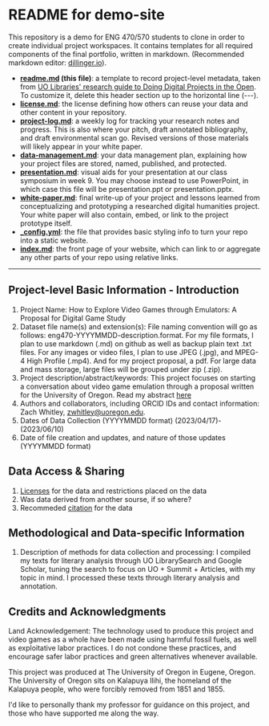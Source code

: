 # README for demo-site

This repository is a demo for ENG 470/570 students to clone in order to create individual project workspaces. It contains templates for all required components of the final portfolio, written in markdown. (Recommended markdown editor: [dillinger.io](https://dillinger.io/)). 

- **[readme.md](readme.md) (this file)**: a template to record project-level metadata, taken from [UO Libraries' research guide to Doing Digital Projects in the Open](https://researchguides.uoregon.edu/doingdigitalprojectsintheopen/workshop2). To customize it, delete this header section up to the horizontal line (---).
- **[license.md](license.md)**: the license defining how others can reuse your data and other content in your repository.
- **[project-log.md](project-log.md)**: a weekly log for tracking your research notes and progress. This is also where your pitch, draft annotated bibliography, and draft environmental scan go. Revised versions of those materials will likely appear in your white paper.
- **[data-management.md](data-management-plan.md)**: your data management plan, explaining how your project files are stored, named, published, and protected. 
- **[presentation.md](presentation.md)**: visual aids for your presentation at our class symposium in week 9. You may choose instead to use PowerPoint, in which case this file will be presentation.ppt or presentation.pptx.
- **[white-paper.md](white-paper.md)**: final write-up of your project and lessons learned from conceptualizing and prototyping a researched digital humanities project. Your white paper will also contain, embed, or link to the project prototype itself.
- **[_config.yml](_config.yml)**: the file that provides basic styling info to turn your repo into a static website. 
- **[index.md](index.md)**: the front page of your website, which can link to or aggregate any other parts of your repo using relative links.  

---

## Project-level Basic Information - Introduction 

1. Project Name: How to Explore Video Games through Emulators: A Proposal for Digital Game Study
2. Dataset file name(s) and extension(s): File naming convention will go as follows: eng470-YYYYMMDD-description.format. For my file formats, I plan to use markdown (.md) on github as well as backup plain text .txt files. For any images or video files, I plan to use JPEG (.jpg), and MPEG-4 High Profile (.mp4). And for my project proposal, a pdf. For large data and mass storage, large files will be grouped under zip (.zip).
3. Project description/abstract/keywords: This project focuses on starting a conversation about video game emulation through a proposal written for the University of Oregon. Read my abstract [here](https://github.com/eng470-s23/eng470-zwhitley/blob/main/white-paper.md#project-summaryabstract-1-paragraph)
5. Authors and collaborators, including ORCID IDs and contact information: Zach Whitley, zwhitley@uoregon.edu.
7. Dates of Data Collection (YYYYMMDD format)
(2023/04/17)-(2023/06/10)
9. Date of file creation and updates, and nature of those updates (YYYYMMDD format)


## Data Access & Sharing
1. [Licenses](https://choosealicense.com/) for the data and restrictions placed on the data
3. Was data derived from another sourse, if so where?
4. Recommeded [citation](https://guides.lib.umich.edu/c.php?g=439304&p=2993299) for the data

## Methodological and Data-specific Information
1. Description of methods for data collection and processing: I compiled my texts for literary analysis through UO LibrarySearch and Google Scholar, tuning the search to focus on UO + Summit + Articles, with my topic in mind. I processed these texts through literary analysis and annotation.

## Credits and Acknowledgments

Land Acknowledgement: The technology used to produce this project and video games as a whole have been made using harmful fossil fuels, as well as exploitative labor practices. I do not condone these practices, and encourage safer labor practices and green alternatives whenever available. 

This project was produced at The University of Oregon in Eugene, Oregon. The University of Oregon sits on Kalapuya Ilihi, the homeland of the Kalapuya people, who were forcibly removed from 1851 and 1855.

I'd like to personally thank my professor for guidance on this project, and those who have supported me along the way. 
